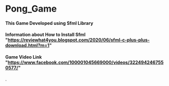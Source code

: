 # Pong_Game
#### This Game Developed using Sfml Library

#### Information about How to Install Sfml "https://reviewhat4you.blogspot.com/2020/06/sfml-c-plus-plus-download.html?m=1"

#### Game Video Link "https://www.facebook.com/100001045669000/videos/3224942467550577/"
.
